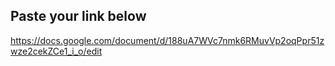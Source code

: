 ## Paste your link below
https://docs.google.com/document/d/188uA7WVc7nmk6RMuvVp2oqPpr51zwze2cekZCe1_i_o/edit


